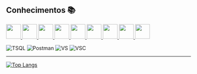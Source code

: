 <h2>Conhecimentos 📚</h2>
<a href="https://developer.mozilla.org/en-US/docs/Web/HTML" target="_blank">
  <img src="https://cdn.worldvectorlogo.com/logos/html-1.svg" height="40" />
</a>
<a href="https://developer.mozilla.org/en-US/docs/Web/CSS" target="_blank">
  <img src="https://cdn.worldvectorlogo.com/logos/css-3.svg" height="40" />
</a>
<a href="https://sass-lang.com/documentation/" target="_blank">
  <img src="https://cdn.worldvectorlogo.com/logos/sass-1.svg" height="40" />
</a>
<a href="https://developer.mozilla.org/en-US/docs/Web/JavaScript" target="_blank">
  <img src="https://cdn.worldvectorlogo.com/logos/logo-javascript.svg" height="40" />
</a>
<a href="https://www.typescriptlang.org/docs/" target="_blank">
  <img src="https://cdn.worldvectorlogo.com/logos/typescript.svg" height="40" />
</a><a href="https://angular.io/docs" target="_blank">
  <img src="https://cdn.worldvectorlogo.com/logos/angular-icon.svg" height="40" />
</a>

<a href="https://angular.io/docs" target="_blank">
  <img src="https://cdn.worldvectorlogo.com/logos/bootstrap-5-1.svg" height="40" />
</a>
<a href="https://learn.microsoft.com/en-us/dotnet/csharp/" target="_blank">
  <img src="https://cdn.worldvectorlogo.com/logos/c--4.svg" height="40" />
</a>
<a href="https://learn.microsoft.com/en-us/aspnet/core/?view=aspnetcore-7.0" target="_blank">
  <img src="https://cdn.worldvectorlogo.com/logos/dot-net-core-7.svg" height="40" />
</a>
<p>
<img  alt="TSQL" src="https://img.shields.io/badge/-Microsoft SQL Server-2E3538?style=flat-square&logo=MicrosoftSQLServer&logoColor=white"/>
<img  alt="Postman" src="https://img.shields.io/badge/-Postman-FF6C37?style=flat-square&logo=Postman&logoColor=white"/>
<img  alt="VS" src="https://img.shields.io/badge/-VS IDE-5C2D91?style=flat-square&logo=Visual Studio&logoColor=white"/>
<img  alt="VSC" src="https://img.shields.io/badge/-VS Code-007ACC?style=flat-square&logo=Visual Studio Code&logoColor=white"/>
</p>  
<hr>

<!--
<h3>ETC</h3>
<p>
<a href="" target="_blank">
  <img src="https://upload.wikimedia.org/wikipedia/commons/2/20/Photoshop_CC_icon.png" height="40" />
</a>
<a href="" target="_blank">
  <img src="https://upload.wikimedia.org/wikipedia/commons/0/0c/Blender_logo_no_text.svg" height="40" />
</a>
<a href="" target="_blank">
  <img src="https://upload.wikimedia.org/wikipedia/commons/6/6a/Godot_icon.svg" height="40" />
</a>
</p>
-->

<!-- Stats -->
[![Top Langs](https://github-readme-stats.vercel.app/api/top-langs/?username=LeoHLV&theme=radical)](https://github.com/anuraghazra/github-readme-stats)
